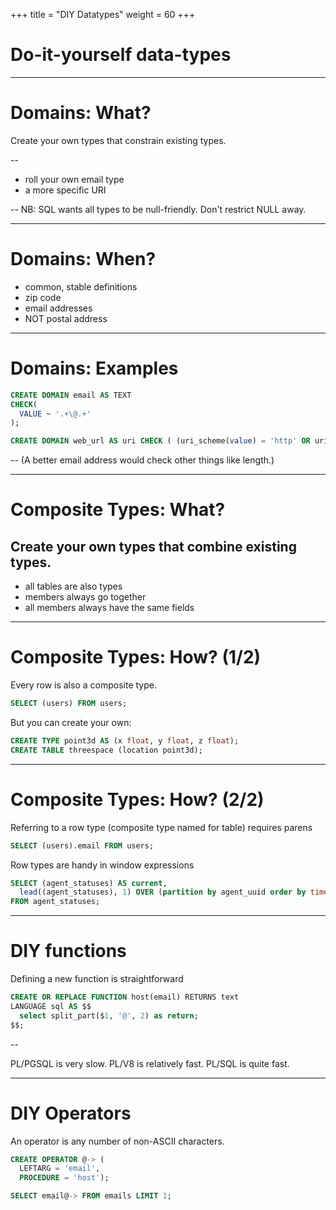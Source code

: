 +++
title = "DIY Datatypes"
weight = 60
+++

# Do-it-yourself data-types

---

# Domains: What?

Create your own types that constrain existing types.

--

 * roll your own email type
 * a more specific URI

--
NB: SQL wants all types to be null-friendly. Don't restrict NULL away.

---
# Domains: When?

 * common, stable definitions
 * zip code
 * email addresses
 * NOT postal address

---
# Domains: Examples

````sql
CREATE DOMAIN email AS TEXT
CHECK(
  VALUE ~ '.+\@.+'
);
````

````sql
CREATE DOMAIN web_url AS uri CHECK ( (uri_scheme(value) = 'http' OR uri_scheme(value) = 'https')  AND uri_host(value) IS NOT null);
````

--
(A better email address would check other things like length.)

---

# Composite Types: What?

Create your own types that combine existing types.
--

 * all tables are also types
 * members always go together
 * all members always have the same fields

---

# Composite Types: How? (1/2)

Every row is also a composite type.
````sql
SELECT (users) FROM users;
````

But you can create your own:
````sql
CREATE TYPE point3d AS (x float, y float, z float);
CREATE TABLE threespace (location point3d);
````

---

# Composite Types: How? (2/2)

Referring to a row type (composite type named for table) requires parens
````sql
SELECT (users).email FROM users;
````

Row types are handy in window expressions
````sql
SELECT (agent_statuses) AS current, 
  lead((agent_statuses), 1) OVER (partition by agent_uuid order by time) AS next 
FROM agent_statuses;
````

---

# DIY functions

Defining a new function is straightforward
````sql
CREATE OR REPLACE FUNCTION host(email) RETURNS text 
LANGUAGE sql AS $$ 
  select split_part($1, '@', 2) as return; 
$$;
````

--

PL/PGSQL is very slow.
PL/V8 is relatively fast.
PL/SQL is quite fast.

---
# DIY Operators

An operator is any number of non-ASCII characters.
````sql
CREATE OPERATOR @-> ( 
  LEFTARG = 'email', 
  PROCEDURE = 'host');

SELECT email@-> FROM emails LIMIT 1;
````
